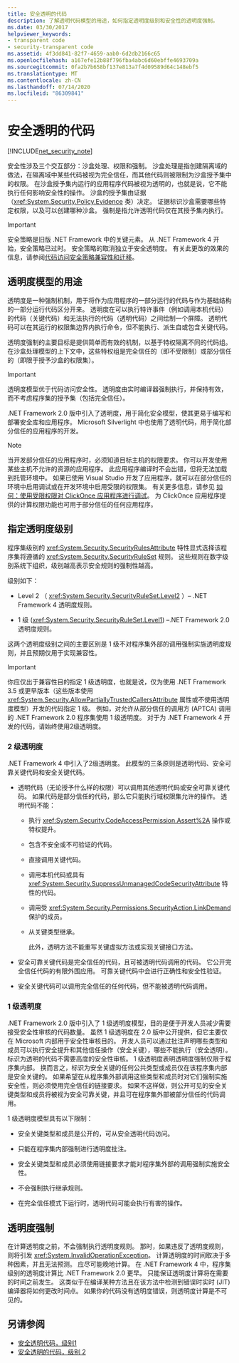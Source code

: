 ```yaml
---
title: 安全透明的代码
description: 了解透明代码模型的用途，如何指定透明度级别和安全性的透明度强制。
ms.date: 03/30/2017
helpviewer_keywords:
- transparent code
- security-transparent code
ms.assetid: 4f3dd841-82f7-4659-aab0-6d2db2166c65
ms.openlocfilehash: a167efe12b88f796fba4abc6d60ebffe4693709a
ms.sourcegitcommit: 0fa2b7b658bf137e813a7f4d09589d64c148ebf5
ms.translationtype: MT
ms.contentlocale: zh-CN
ms.lasthandoff: 07/14/2020
ms.locfileid: "86309841"
---
```

# <a name="security-transparent-code"></a>安全透明的代码

[!INCLUDE[net_security_note](../../../includes/net-security-note-md.md)]

安全性涉及三个交互部分：沙盒处理、权限和强制。 沙盒处理是指创建隔离域的做法，在隔离域中某些代码被视为完全信任，而其他代码则被限制为沙盒授予集中的权限。 在沙盒授予集内运行的应用程序代码被视为透明的，也就是说，它不能执行任何影响安全性的操作。 沙盒的授予集由证据（<xref:System.Security.Policy.Evidence> 类）决定。 证据标识沙盒需要哪些特定权限，以及可以创建哪种沙盒。 强制是指允许透明代码仅在其授予集内执行。

> [!IMPORTANT]
> 安全策略是旧版 .NET Framework 中的关键元素。 从 .NET Framework 4 开始，安全策略已过时。 安全策略的取消独立于安全透明度。 有关此更改的效果的信息，请参阅[代码访问安全策略兼容性和迁移](code-access-security-policy-compatibility-and-migration.md)。

## <a name="purpose-of-the-transparency-model"></a>透明度模型的用途

透明度是一种强制机制，用于将作为应用程序的一部分运行的代码与作为基础结构的一部分运行代码区分开来。 透明度在可以执行特许事件（例如调用本机代码）的代码（关键代码）和无法执行的代码（透明代码）之间绘制一个屏障。 透明代码可以在其运行的权限集边界内执行命令，但不能执行、派生自或包含关键代码。

透明度强制的主要目标是提供简单而有效的机制，以基于特权隔离不同的代码组。 在沙盒处理模型的上下文中，这些特权组是完全信任的（即不受限制）或部分信任的（即限于授予沙盒的权限集）。

> [!IMPORTANT]
> 透明度模型优于代码访问安全性。 透明度由实时编译器强制执行，并保持有效，而不考虑程序集的授予集（包括完全信任）。

.NET Framework 2.0 版中引入了透明度，用于简化安全模型，使其更易于编写和部署安全库和应用程序。 Microsoft Silverlight 中也使用了透明代码，用于简化部分信任的应用程序的开发。

> [!NOTE]
> 当开发部分信任的应用程序时，必须知道目标主机的权限要求。 你可以开发使用某些主机不允许的资源的应用程序。 此应用程序编译时不会出错，但将无法加载到托管环境中。 如果已使用 Visual Studio 开发了应用程序，就可以在部分信任的环境中启用调试或在开发环境中启用受限的权限集。 有关更多信息，请参见 [如何：使用受限权限对 ClickOnce 应用程序进行调试](/visualstudio/deployment/how-to-debug-a-clickonce-application-with-restricted-permissions)。 为 ClickOnce 应用程序提供的计算权限功能也可用于部分信任的任何应用程序。

## <a name="specifying-the-transparency-level"></a>指定透明度级别

程序集级别的 <xref:System.Security.SecurityRulesAttribute> 特性显式选择该程序集将遵循的 <xref:System.Security.SecurityRuleSet> 规则。 这些规则在数字级别系统下组织，级别越高表示安全规则的强制性越高。

级别如下：

- Level 2 （ <xref:System.Security.SecurityRuleSet.Level2> ）– .NET Framework 4 透明度规则。

- 1 级 (<xref:System.Security.SecurityRuleSet.Level1>) –.NET Framework 2.0 透明度规则。

这两个透明度级别之间的主要区别是 1 级不对程序集外部的调用强制实施透明度规则，并且预期仅用于实现兼容性。

> [!IMPORTANT]
> 你应仅出于兼容性目的指定 1 级透明度，也就是说，仅为使用 .NET Framework 3.5 或更早版本（这些版本使用 <xref:System.Security.AllowPartiallyTrustedCallersAttribute> 属性或不使用透明度模型）开发的代码指定 1 级。 例如，对允许从部分信任的调用方 (APTCA) 调用的 .NET Framework 2.0 程序集使用 1 级透明度。 对于为 .NET Framework 4 开发的代码，请始终使用2级透明度。

### <a name="level-2-transparency"></a>2 级透明度

.NET Framework 4 中引入了2级透明度。 此模型的三条原则是透明代码、安全可靠关键代码和安全关键代码。

- 透明代码（无论授予什么样的权限）可以调用其他透明代码或安全可靠关键代码。 如果代码是部分信任的代码，那么它只能执行域权限集允许的操作。 透明代码不能：

  - 执行 <xref:System.Security.CodeAccessPermission.Assert%2A> 操作或特权提升。

  - 包含不安全或不可验证的代码。

  - 直接调用关键代码。

  - 调用本机代码或具有 <xref:System.Security.SuppressUnmanagedCodeSecurityAttribute> 特性的代码。

  - 调用受 <xref:System.Security.Permissions.SecurityAction.LinkDemand> 保护的成员。

  - 从关键类型继承。

    此外，透明方法不能重写关键虚拟方法或实现关键接口方法。

- 安全可靠关键代码是完全信任的代码，且可被透明代码调用的代码。 它公开完全信任代码的有限外围应用。 可靠关键代码中会进行正确性和安全性验证。

- 安全关键代码可以调用完全信任的任何代码，但不能被透明代码调用。

### <a name="level-1-transparency"></a>1 级透明度

.NET Framework 2.0 版中引入了 1 级透明度模型，目的是便于开发人员减少需要接受安全性审核的代码数量。 虽然 1 级透明度在 2.0 版中公开提供，但它主要仅在 Microsoft 内部用于安全性审核目的。 开发人员可以通过批注声明哪些类型和成员可以执行安全提升和其他信任操作（安全关键），哪些不能执行（安全透明）。 标识为透明的代码不需要高度的安全性审核。 1 级透明度表明透明度强制仅限于程序集内部。 换而言之，标识为安全关键的任何公共类型或成员仅在该程序集内部是安全关键的。 如果希望在从程序集外部调用这些类型和成员时对它们强制实施安全性，则必须使用完全信任的链接要求。 如果不这样做，则公开可见的安全关键类型和成员将被视为安全可靠关键，并且可在程序集外部被部分信任的代码调用。

1 级透明度模型具有以下限制：

- 安全关键类型和成员是公开的，可从安全透明代码访问。

- 只能在程序集内部强制进行透明度批注。

- 安全关键类型和成员必须使用链接要求才能对程序集外部的调用强制实施安全性。

- 不会强制执行继承规则。

- 在完全信任模式下运行时，透明代码可能会执行有害的操作。

## <a name="transparency-enforcement"></a>透明度强制

在计算透明度之前，不会强制执行透明度规则。 那时，如果违反了透明度规则，则将引发 <xref:System.InvalidOperationException>。 计算透明度的时间取决于多种因素，并且无法预测。 应尽可能晚地计算。 在 .NET Framework 4 中，程序集级别的透明度计算比 .NET Framework 2.0 更早。 只能保证透明度计算将在需要的时间之前发生。 这类似于在编译某种方法且在该方法中检测到错误时实时 (JIT) 编译器将如何更改时间点。 如果你的代码没有透明度错误，则透明度计算是不可见的。

## <a name="see-also"></a>另请参阅

- [安全透明代码，级别1](security-transparent-code-level-1.md)
- [安全透明的代码，级别 2](security-transparent-code-level-2.md)
